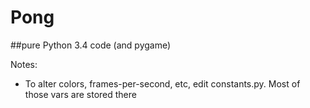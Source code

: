 # Pong
##pure Python 3.4 code (and pygame)

Notes:
* To alter colors, frames-per-second, etc, edit constants.py. Most of those vars are stored there
